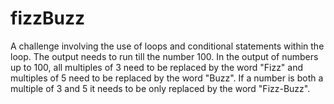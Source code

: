 # fizzBuzz
A challenge involving the use of loops and conditional statements within the loop.
The output needs to run till the number 100.
In the output of numbers up to 100, all multiples of 3 need to be replaced by the word "Fizz" and multiples of 5 need to be replaced by the word "Buzz".
If a number is both a multiple of 3 and 5 it needs to be only replaced by the word "Fizz-Buzz".
